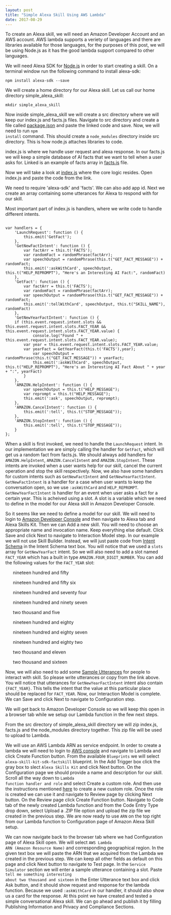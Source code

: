 ```yaml
---
layout: post
title: "Simple Alexa Skill Using AWS Lambda"
date: 2017-08-29
---
```

To create an Alexa skill, we will need an Amazon Developer Account and an AWS account. AWS lambda supports a veriety of languages and there are libraries available for those languages, for the purposes of this post, we will be using Node.js as it has the good lambda support compared to other languages.

We will need Alexa SDK for <a href="https://nodejs.org/en/">Node.js</a> in order to start creating a skill. On a terminal window run the following command to install alexa-sdk:

<code>npm install alexa-sdk --save</code>

We will create a home directory for our Alexa skill. Let us call our home directory simple_alexa_skill:

<code>mkdir simple_alexa_skill</code>

Now inside simple_alexa_skill we will create a src directory where we will keep our index.js and facts.js files. Navigate to src directory and create a file called <a href="https://github.com/hbahuguna/AlexaAIHistorySkill/blob/master/src/package.json">package.json</a> and paste the linked code and save. Now, we will need to run <code>npm install</code> command. This should create a <code>node_modules</code> directory inside src directory. This is how node.js attaches libraries to code.

index.js is where we handle user request and alexa response. In our facts.js we will keep a simple database of AI facts that we want to tell when a user asks for.
Linked is an example of facts array in <a href="https://github.com/hbahuguna/AlexaAIHistorySkill/blob/master/src/facts.js">facts.js</a> file.

Now we will take a look at <a href="https://github.com/hbahuguna/AlexaAIHistorySkill/blob/master/src/index.js">index.js</a> where the core logic resides. Open index.js and paste the code from the link.

We need to require 'alexa-sdk' and 'facts'. We can also add app id. Next we create an array containing some utterances for Alexa to respond with for our skill. 

Most important part of index.js is handlers, where we write code to handle different intents. 
<pre class="highlight"><code>
var handlers = {
    'LaunchRequest': function () {
        this.emit('GetFact');
    },
    'GetNewFactIntent': function () {
        var factArr = this.t('FACTS');
        var randomFact = randomPhrase(factArr);
        var speechOutput = randomPhrase(this.t("GET_FACT_MESSAGE")) + randomFact;
        this.emit(':askWithCard', speechOutput, this.t("HELP_REPROMPT"), "Here's an Interesting AI Fact:", randomFact)
    },
    'GetFact': function () {
        var factArr = this.t('FACTS');
        var randomFact = randomPhrase(factArr);
        var speechOutput = randomPhrase(this.t("GET_FACT_MESSAGE")) + randomFact;
        this.emit(':tellWithCard', speechOutput, this.t("SKILL_NAME"), randomFact)
    },
    'GetNewYearFactIntent': function () {
	if (this.event.request.intent.slots && this.event.request.intent.slots.FACT_YEAR && this.event.request.intent.slots.FACT_YEAR.value) {
       	    console.log("Found " + this.event.request.intent.slots.FACT_YEAR.value);
	    var year = this.event.request.intent.slots.FACT_YEAR.value;
	    var yearFact = GetYearFact(this.t('FACTS'),year);
            var speechOutput = randomPhrase(this.t("GET_FACT_MESSAGE")) + yearFact;
            this.emit(':askWithCard', speechOutput, this.t("HELP_REPROMPT"), "Here's an Interesting AI Fact About " + year + ":", yearFact)
    	}
    },
    'AMAZON.HelpIntent': function () {
        var speechOutput = this.t("HELP_MESSAGE");
        var reprompt = this.t("HELP_MESSAGE");
        this.emit(':ask', speechOutput, reprompt);
    },
    'AMAZON.CancelIntent': function () {
        this.emit(':tell', this.t("STOP_MESSAGE"));
    },
    'AMAZON.StopIntent': function () {
        this.emit(':tell', this.t("STOP_MESSAGE"));
    }
};
</code></pre>
When a skill is first invoked, we need to handle the <code>LaunchRequest</code> intent. In our implementation we are simply calling the handler for <code>GetFact</code>, which will get us a random fact from facts.js. We should always add handlers for <code>AMAZON.HelpIntent</code>, <code>AMAZON.CancelIntent</code> and <code>AMAZON.StopIntent</code>. These intents are invoked when a user wants help for our skill, cancel the current operation and stop the skill respectively. Now, we also have some handlers for custom intents such as <code>GetNewFactIntent</code> and <code>GetNewYearFactIntent</code>. <code>GetNewFactIntent</code> is a handler for a case when user wants to keep the conversation open, so we use <code>:askWithCard</code> and <code>HELP_REPROMPT</code>. <code>GetNewYearFactIntent</code> is handler for an event when user asks a fact for a certain year. This is acheived using a slot. A slot is a variable which we need to define in the model for our Alexa skill in Amazon Developer Console. 

So it seems like we need to define a model for our skill. We will need to login to <a href="https://developer.amazon.com">Amazon Developer Console</a> and then navigate to Alexa tab and Alexa Skills Kit. Then we can Add a new skill. You will need to choose an appropriate name and invocation name. Keep everything else default. Click Save and click Next to navigate to Interaction Model step. In our example we will not use Skill Builder. Instead, we will just paste code from <a href="https://github.com/hbahuguna/AlexaAIHistorySkill/blob/master/speechAssets/IntentSchema.json">Intent Schema</a> in the Intent Schema text box. You will notice that we used a <code>slots</code> array for <code>GetNewYearFact</code> intent. So we will also need to add a slot named <code>FACT_YEAR</code> which has a built in type <code>AMAZON.FOUR_DIGIT_NUMBER</code>. You can add the following values for the <code>FACT_YEAR</code> slot:
<ul>nineteen hundred and fifty</ul>
<ul>nineteen hundred and fifty six</ul>
<ul>nineteen hundred and seventy four</ul>
<ul>nineteen hundred and ninety seven</ul>
<ul>two thousand and five</ul>
<ul>nineteen hundred and eighty</ul>
<ul>nineteen hundred and eighty seven</ul>
<ul>nineteen hundred and eighty two</ul>
<ul>two thousand and eleven</ul>
<ul>two thousand and sixteen</ul>

Now, we will also need to add some <a href="https://github.com/hbahuguna/AlexaAIHistorySkill/blob/master/speechAssets/SampleUtterances_en_US.txt">Sample Utterances</a>  for people to interact with skill. So please write utterances or copy from the link above. You will notice that utterances for <code>GetNewYearFactIntent</code> intent also contain <code>{FACT_YEAR}</code>. This tells the intent that the value at this particular place should be replaced for <code>FACT_YEAR</code>. Now, our Interaction Model is complete. We can Save and click Next to navigate to Configuration step.

We will get back to Amazon Developer Console so we will keep this open in a browser tab while we setup our Lambda function in the few next steps.

From the src directory of simple_alexa_skill directory we will zip index.js, facts.js and the node_modules directory together. This zip file will be used to upload to Lambda.

We will use an AWS Lambda ARN as service endpoint. In order to create a lambda we will need to login to <a href="https://console.aws.amazon.com">AWS console</a> and navigate to Lambda and click Create Function button. From the available <code>Blueprints</code> we will select <code>alexa-skill-kit-sdk-factskill</code> blueprint. In the Add Trigger box click the gray box to slect <code>Alexa Skills Kit</code> and click Next button. On the Configuration page we should provide a name and description for our skill. Scroll all the way down to <code>Lambda function handler and role</code> and select Create a custom role. And then use the instructions mentioned <a href="https://github.com/alexa/skill-sample-nodejs-fact/blob/master/lambda-role.md">here</a> to create a new custom role. Once the role is created we can use it and navigate to Review page by clicking Next button. On the Review page click Create Function button. Navigate to Code tab of the newly created Lambda function and from the Code Entry Type drop down, select Upload a .ZIP file option and upload the zip file we created in the previous step. We are now ready to use <code>ARN</code> on the top right from our Lambda function to Configuration page of Amazon Alexa Skill setup.

We can now navigate back to the browser tab where we had Configuration page of Alexa Skill open. We will select <code>AWS Lambda ARN (Amazon Resource Name)</code> and corresponding geographical region. In the given text box we will paste the ARN that we acquired from the Lambda we created in the previous step. We can keep all other fields as default on this page and click Next button to navigate to Test page. In the <code>Service Simulator</code> section we will enter a sample utterance containing a slot. Paste <code>tell me something interesting about two thousand and sixteen</code> in the Enter Utterance text box and click Ask button, and it should show request and response for the lambda function. Because we used <code>:askWithCard</code> in our handler, it should also show us a card for the response. At this point we have created and tested a simple conversational Alexa skill. We can go ahead and publish it by filling Publishing Information and Privacy and Compliance Sections.
